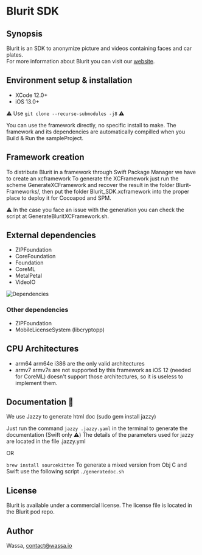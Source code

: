 # Blurit SDK

## Synopsis

Blurit is an SDK to anonymize picture and videos containing faces and car plates.<br>
For more information about Blurit you can visit our [website](http://blurit.io/library/ios).

## Environment setup & installation

- XCode 12.0+
- iOS 13.0+

⚠️ Use  `git clone --recurse-submodules -j8` ⚠️

You can use the framework directly, no specific install to make.
The framework and its dependencies are automatically compilled when you Build & Run the sampleProject.

## Framework creation
To distribute Blurit in a framework through Swift Package Manager we have to create an xcframework
To generate the XCFramework just run the scheme GenerateXCFramework and recover the result in the folder Blurit-Frameworks/, then put the folder Blurit_SDK.xcframework into the proper place to deploy it for Cocoapod and SPM.

⚠️ In the case you face an issue with the generation you can check the script at GenerateBluritXCFramework.sh.

## External dependencies
- ZIPFoundation
- CoreFoundation
- Foundation
- CoreML
- MetalPetal
- VideoIO

![Dependencies](Blurit_iOS_architecture_and_dependencies.png)

### Other dependencies
- ZIPFoundation
- MobileLicenseSystem (libcryptopp)

## CPU Architectures

- arm64 arm64e  i386 are the only valid architectures
- armv7 armv7s are not supported by this framework as iOS 12 (needed for CoreML) doesn't support those architectures, so it is useless to implement them.

## Documentation 📑

We use Jazzy to generate html doc (sudo gem install jazzy)

Just run the command `jazzy .jazzy.yaml` in the terminal to generate the documentation (Swift only ⚠️)
The details of the parameters used for jazzy are located in the file .jazzy.yml

OR

`brew install sourcekitten`
To generate a mixed version from Obj C and Swift use the following script `./generatedoc.sh`

## License

Blurit is available under a commercial license. The license file is located in the Blurit pod repo.

## Author

Wassa, contact@wassa.io
